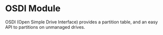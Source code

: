# OSDI Module
OSDI (Open Simple Drive Interface) provides a partition table, and an easy API to partitions on unmanaged drives.